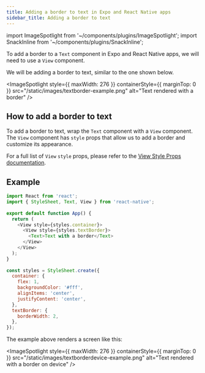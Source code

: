 ```yaml
---
title: Adding a border to text in Expo and React Native apps
sidebar_title: Adding a border to text
---
```


import ImageSpotlight from '~/components/plugins/ImageSpotlight';
import SnackInline from '~/components/plugins/SnackInline';

To add a border to a `Text` component in Expo and React Native apps, we will need to use a `View` component.

We will be adding a border to text, similar to the one shown below.

<ImageSpotlight style={{ maxWidth: 276 }} containerStyle={{ marginTop: 0 }} src="/static/images/textborder-example.png" alt="Text rendered with a border" />

## How to add a border to text

To add a border to text, wrap the `Text` component with a `View` component. The `View` component has `style` props that allow us to add a border and customize its appearance.

For a full list of `View` `style` props, please refer to the [View Style Props documentation](../versions/latest/react-native/view-style-props/).

## Example

<SnackInline>

<!-- prettier-ignore -->
```js
import React from 'react';
import { StyleSheet, Text, View } from 'react-native';
 
export default function App() {
  return (
    <View style={styles.container}>
      <View style={styles.textBorder}>
        <Text>Text with a border</Text>
      </View>
    </View>
  );
}
 
const styles = StyleSheet.create({
  container: {
    flex: 1,
    backgroundColor: '#fff',
    alignItems: 'center',
    justifyContent: 'center',
  },
  textBorder: {
    borderWidth: 2,
  },
});
```

</SnackInline>

The example above renders a screen like this:

<ImageSpotlight style={{ maxWidth: 276 }} containerStyle={{ marginTop: 0 }} src="/static/images/textborderdevice-example.png" alt="Text rendered with a border on device" />
